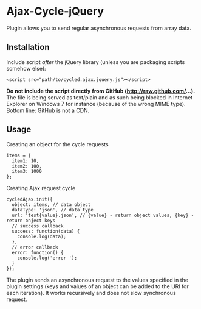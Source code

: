 Ajax-Cycle-jQuery
=================

Plugin allows you to send regular asynchronous requests from array data.

## Installation

Include script *after* the jQuery library (unless you are packaging scripts somehow else):

    <script src="path/to/cycled.ajax.jquery.js"></script>

**Do not include the script directly from GitHub (http://raw.github.com/...).** The file is being served as text/plain and as such being blocked
in Internet Explorer on Windows 7 for instance (because of the wrong MIME type). Bottom line: GitHub is not a CDN.


## Usage

Creating an object for the cycle requests

    items = {
      item1: 10,
      item2: 100,
      item3: 1000
    };

Creating Ajax request cycle

    cycledAjax.init({
      object: items, // data object
      dataType: 'json', // data type
      url: 'test{value}.json', // {value} - return object values, {key} - return onject keys
      // success callback
      success: function(data) { 
        console.log(data);
      },
      // error callback
      error: function() {
        console.log('error ');
      }
    });

The plugin sends an asynchronous request to the values ​​specified in the plugin settings (keys and values ​​of an object can be added to the URI for each iteration). It works recursively and does not slow synchronous request.


